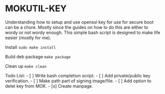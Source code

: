 # MOKUTIL-KEY

Understanding how to setup and use openssl key for use for secure boot can be a chore. Mostly
since the guides on how to do this are either to wordy or not wordy enough. This simple bash
script is designed to make life easier (mostly for me).



Install
`sudo make install`

Build deb package
`make package`

Clean up
`make clean`

Todo List:
	- [ ] Write bash completion script.
	- [ ] Add private/public key verification.
	- [ ] Make path part of signing image/file.
	- [ ] Add option to delet key from MOK.
	- [x] Create manpage.
